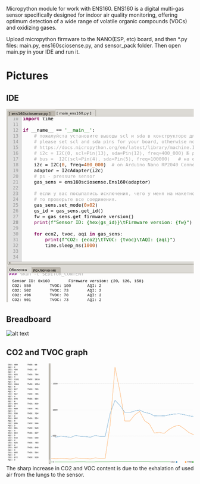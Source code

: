 Micropython module for work with ENS160.
ENS160 is a digital multi-gas sensor specifically designed for 
indoor air quality monitoring, offering optimum detection of a 
wide range of volatile organic compounds (VOCs) and oxidizing gases.

Upload micropython firmware to the NANO(ESP, etc) board, and then *.py files: main.py, ens160sciosense.py,
and sensor_pack folder. Then open main.py in your IDE and run it.

# Pictures
## IDE
![alt text](https://github.com/octaprog7/ens160/blob/master/ide_ens160.png)
## Breadboard
![alt text](https://github.com/octaprog7/ens160/blob/master/brd_ens160.png)
## CO2 and TVOC graph
![alt text](https://github.com/octaprog7/ens160/blob/master/co2_graph.png)
The sharp increase in CO2 and VOC content is due to the exhalation of used air from the lungs to the sensor.